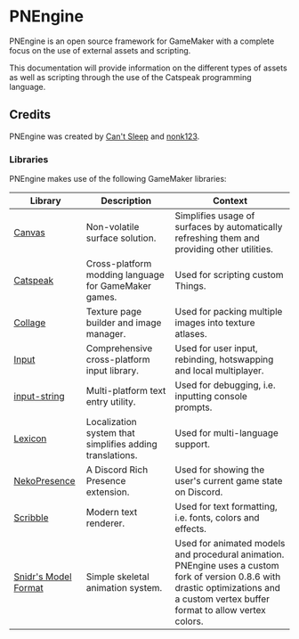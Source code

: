 # PNEngine

PNEngine is an open source framework for GameMaker with a complete focus on the
use of external assets and scripting.

This documentation will provide information on the different types of assets as
well as scripting through the use of the Catspeak programming language.

## Credits

PNEngine was created by [Can't Sleep](https://cantsleep.cc) and [nonk123](https://nonk.dev).

### Libraries

PNEngine makes use of the following GameMaker libraries:

| Library | Description | Context |
| ------- | ----------- | ------- |
| [Canvas](https://github.com/tabularelf/Canvas) | Non-volatile surface solution. | Simplifies usage of surfaces by automatically refreshing them and providing other utilities. |
| [Catspeak](https://github.com/katsaii/catspeak-lang) | Cross-platform modding language for GameMaker games. | Used for scripting custom Things. |
| [Collage](https://github.com/tabularelf/Collage) | Texture page builder and image manager. | Used for packing multiple images into texture atlases. |
| [Input](https://github.com/JujuAdams/Input) | Comprehensive cross-platform input library. | Used for user input, rebinding, hotswapping and local multiplayer. |
| [input-string](https://github.com/offalynne/input-string) | Multi-platform text entry utility. | Used for debugging, i.e. inputting console prompts. |
| [Lexicon](https://github.com/tabularelf/lexicon) | Localization system that simplifies adding translations. | Used for multi-language support. |
| [NekoPresence](https://github.com/nkrapivin/NekoPresence) | A Discord Rich Presence extension. | Used for showing the user's current game state on Discord. |
| [Scribble](https://github.com/JujuAdams/scribble) | Modern text renderer. | Used for text formatting, i.e. fonts, colors and effects. |
| [Snidr's Model Format](https://forum.gamemaker.io/index.php?threads/smf-3d-skeletal-animation-now-with-a-custom-blender-exporter.19806/) | Simple skeletal animation system. | Used for animated models and procedural animation. PNEngine uses a custom fork of version 0.8.6 with drastic optimizations and a custom vertex buffer format to allow vertex colors. |
